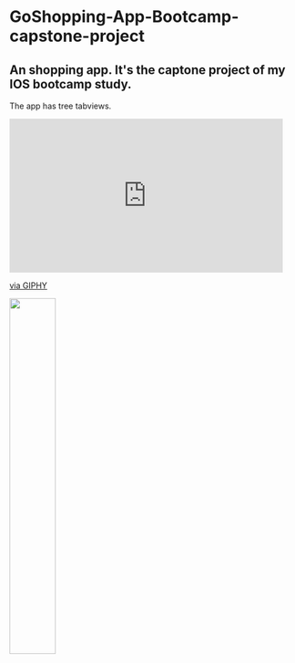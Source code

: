 # GoShopping-App-Bootcamp-capstone-project
An shopping app. It's the captone project of my IOS bootcamp study.
----
The app has tree tabviews.
<iframe src="https://giphy.com/embed/TXUSdFjJbL1Hz8b5nS" width="480" height="270" frameBorder="0" class="giphy-embed" allowFullScreen></iframe><p><a href="https://giphy.com/gifs/TXUSdFjJbL1Hz8b5nS">via GIPHY</a></p>
<img src="https://media.giphy.com/media/v1.Y2lkPTc5MGI3NjExbHYxYTlxZmNqOGdvbm9yNDEwMTBpdmdza2JzMm1oN291cmUzaWRveSZlcD12MV9pbnRlcm5hbF9naWZfYnlfaWQmY3Q9Zw/TXUSdFjJbL1Hz8b5nS/giphy.gif"  width=40% height=40%>
